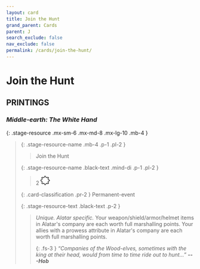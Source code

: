 ```yaml
---
layout: card
title: Join the Hunt
grand_parent: Cards
parent: J
search_exclude: false
nav_exclude: false
permalink: /cards/join-the-hunt/
---
```


# Join the Hunt


## PRINTINGS


### _Middle-earth: The White Hand_

{: .stage-resource .mx-sm-6 .mx-md-8 .mx-lg-10 .mb-4 }
> {: .stage-resource-name .mb-4 .p-1 .pl-2 }
> > <div class="card-mp"></div>
> > <div class="card-name">Join the Hunt</div>
>
> {: .stage-resource-name .black-text .mind-di .p-1 .pl-2 }
> > 2 ![](/assets/images/stage-point.svg)
>
> {: .card-classification .pr-2 }
> Permanent-event
>
> {: .stage-resource-text .black-text .p-2 }
> > _Unique._ _Alatar specific._ Your weapon/shield/armor/helmet items in Alatar's company are each worth full marshalling points. Your allies with a prowess attribute in Alatar's company are each worth full marshalling points. 
> > 
> > {: .fs-3 } 
> > _“Companies of the Wood-elves, sometimes with the king at their head, would from time to time ride out to hunt...”_ ***---&#65279;Hob*** 
> 
